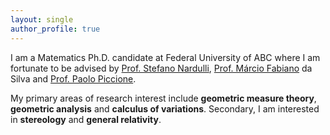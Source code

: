 ```yaml
---
layout: single
author_profile: true
---
```


I am a Matematics Ph.D. candidate at Federal University of ABC where I am fortunate to be advised by [Prof. Stefano Nardulli](http://professor.ufabc.edu.br/~stefano.nardulli/index.html), [Prof. Márcio Fabiano](http://lattes.cnpq.br/7618767393745018) da Silva and [Prof. Paolo Piccione](https://www.ime.usp.br/~piccione/).

My primary areas of research interest include **geometric measure theory**, **geometric analysis** and **calculus of variations**. Secondary, I am interested in **stereology** and **general relativity**.
